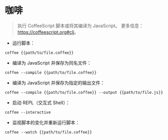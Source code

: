 # 咖啡

> 执行 CoffeeScript 脚本或将其编译为 JavaScript。
> 更多信息：<https://coffeescript.org#cli>。

- 运行脚本：

`coffee {{path/to/file.coffee}}`

- 编译为 JavaScript 并保存为同名文件：

`coffee --compile {{path/to/file.coffee}}`

- 编译为 JavaScript 并保存为指定的输出文件：

`coffee --compile {{path/to/file.coffee}} --output {{path/to/file.js}}`

- 启动 REPL（交互式 Shell）：

`coffee --interactive`

- 监视脚本的变化并重新运行脚本：

`coffee --watch {{path/to/file.coffee}}`